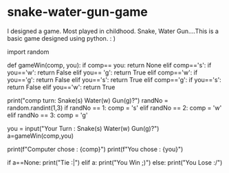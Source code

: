 # snake-water-gun-game
I designed a game. Most played in childhood. Snake, Water Gun....This is a basic game designed using python.  : )

import random

def gameWin(comp, you):
    if comp== you:
        return None
    elif comp=='s':
        if you=='w':
            return False
        elif you== 'g':
                return True
    elif comp=='w':
        if you=='g':
            return False
        elif you=='s':
            return True
    elif comp=='g':
        if you=='s':
            return False
        elif you=='w':
            return True

print("comp turn: Snake(s) Water(w) Gun(g)?")
randNo = random.randint(1,3)
if randNo == 1:
    comp = 's'
elif randNo == 2:
    comp = 'w'
elif randNo == 3:
    comp = 'g'

you = input("Your Turn : Snake(s) Water(w) Gun(g)?")
a=gameWin(comp,you)

print(f"Computer chose : {comp}")
print(f"You chose : {you}")

if a==None:
    print("Tie :|")
elif a:
    print("You Win ;)")
else:
    print("You Lose :/")





